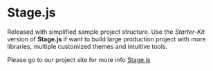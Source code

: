 Stage.js
========
Released with simplified sample project structure. Use the *Starter-Kit* version of **Stage.js** if want to build large production project with more libraries, multiple customized themes and intuitive tools.

Please go to our project site for more info [Stage.js](http://bluekvirus.github.io/Stage.js/)
